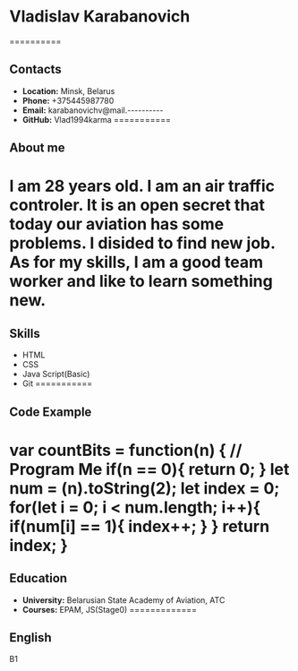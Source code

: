 
# **Vladislav Karabanovich**
==========
## **Contacts**
- __Location:__ Minsk, Belarus
- __Phone:__ +375445987780
- __Email:__ karabanovichv@mail.----------
- __GitHub:__ Vlad1994karma
===========


## **About me**

I am 28 years old. I am an air traffic controler. It is an open secret that today our aviation has some problems. I disided to find new job. As for my skills, I am a good team worker and like to learn something new.
===========


## **Skills**
- HTML
- CSS
- Java Script(Basic)
- Git 
===========


## **Code Example**
var countBits = function(n) {
  // Program Me
  if(n == 0){
    return 0;
  }
 let num = (n).toString(2);
let index = 0;
  for(let i = 0; i < num.length; i++){
    if(num[i] == 1){
      index++;
    }
  }
  return index;
}
============


## **Education**
- __University:__ Belarusian State Academy of Aviation, ATC
- __Courses:__ EPAM, JS(Stage0)
=============


## **English**
B1




